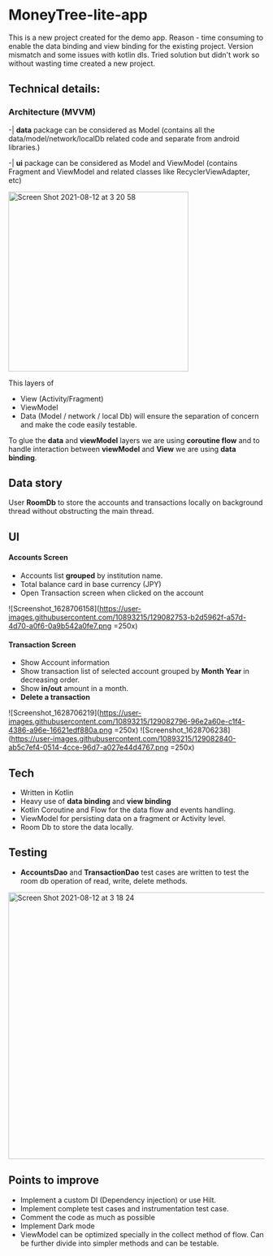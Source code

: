 # MoneyTree-lite-app


This is a new project created for the demo app.
Reason -  time consuming to enable the data binding and view binding for the existing project. Version mismatch and some issues with kotlin dls. Tried solution but didn't work so without wasting time created a new project.


## Technical details:

### Architecture (MVVM)
-| **data** package can be considered as Model (contains all the data/model/network/localDb related code and separate from android libraries.) 

-| **ui** package can be considered as Model and ViewModel (contains Fragment and ViewModel and related classes like RecyclerViewAdapter, etc)

<img width="354" alt="Screen Shot 2021-08-12 at 3 20 58" src="https://user-images.githubusercontent.com/10893215/129082471-f23ff6dc-c51a-43ed-8084-1e8bf4162f01.png">




This layers of 
- View (Activity/Fragment)
- ViewModel
- Data (Model / network / local Db) 
will ensure the separation of concern and make the code easily testable.

To glue the **data** and **viewModel** layers we are using **coroutine flow**
and to handle interaction between **viewModel** and **View** we are using **data binding**.


## Data story
User **RoomDb** to store the accounts and transactions locally on background thread without obstructing the main thread.

## UI
#### Accounts Screen
- Accounts list **grouped** by institution name.
- Total balance card in base currency (JPY)
- Open Transaction screen when clicked on the account

![Screenshot_1628706158](https://user-images.githubusercontent.com/10893215/129082753-b2d5962f-a57d-4d70-a0f6-0a9b542a0fe7.png =250x)



#### Transaction Screen
- Show Account information
- Show transaction list of selected account grouped by **Month Year** in decreasing order.
- Show **in/out** amount in a month.
- **Delete a transaction**

![Screenshot_1628706219](https://user-images.githubusercontent.com/10893215/129082796-96e2a60e-c1f4-4386-a96e-16621edf880a.png =250x) 
![Screenshot_1628706238](https://user-images.githubusercontent.com/10893215/129082840-ab5c7ef4-0514-4cce-96d7-a027e44d4767.png =250x)




## Tech

- Written in Kotlin
- Heavy use of **data binding** and **view binding**
- Kotlin Coroutine and Flow for the data flow and events handling.
- ViewModel for persisting data on a fragment or Activity level.
- Room Db to store the data locally.

## Testing
- **AccountsDao** and **TransactionDao** test cases are written to test the room db operation of read, write, delete methods.
<img width="525" alt="Screen Shot 2021-08-12 at 3 18 24" src="https://user-images.githubusercontent.com/10893215/129082257-2f6e1fd3-0a00-4c3a-a8e4-c3f2fb8ac330.png">


## Points to improve
- Implement a custom DI (Dependency injection) or use Hilt.
- Implement complete test cases and instrumentation test case.
- Comment the code as much as possible
- Implement Dark mode
- ViewModel can be optimized specially in the collect method of flow. Can be further divide into simpler methods and can be testable.

